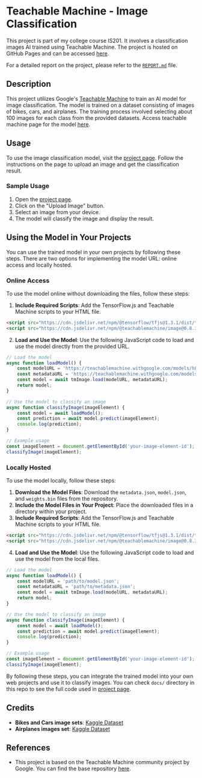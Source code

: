 # Teachable Machine - Image Classification

This project is part of my college course IS201. It involves a classification images AI trained using Teachable Machine. The project is hosted on GitHub Pages and can be accessed [here](https://naserowaimer.github.io/teachablemachine/).

For a detailed report on the project, please refer to the [`REPORT.md`](./REPORT.md) file.

## Description

This project utilizes Google's [Teachable Machine](https://teachablemachine.withgoogle.com/) to train an AI model for image classification. The model is trained on a dataset consisting of images of bikes, cars, and airplanes. The training process involved selecting about 100 images for each class from the provided datasets. Access teachable machine page for the model [here](https://teachablemachine.withgoogle.com/models/hFJ7H0itp/).

## Usage

To use the image classification model, visit the [project page](https://naserowaimer.github.io/teachablemachine/). Follow the instructions on the page to upload an image and get the classification result.

### Sample Usage

1. Open the [project page](https://naserowaimer.github.io/teachablemachine/).
2. Click on the "Upload Image" button.
3. Select an image from your device.
4. The model will classify the image and display the result.

## Using the Model in Your Projects

You can use the trained model in your own projects by following these steps. There are two options for implementing the model URL: online access and locally hosted.

### Online Access

To use the model online without downloading the files, follow these steps:

1. **Include Required Scripts**: Add the TensorFlow.js and Teachable Machine scripts to your HTML file.

```html
<script src="https://cdn.jsdelivr.net/npm/@tensorflow/tfjs@1.3.1/dist/tf.min.js"></script>
<script src="https://cdn.jsdelivr.net/npm/@teachablemachine/image@0.8.3/dist/teachablemachine-image.min.js"></script>
```

2. **Load and Use the Model**: Use the following JavaScript code to load and use the model directly from the provided URL.

```javascript
// Load the model
async function loadModel() {
    const modelURL = 'https://teachablemachine.withgoogle.com/models/hFJ7H0itp/model.json';
    const metadataURL = 'https://teachablemachine.withgoogle.com/models/hFJ7H0itp/metadata.json';
    const model = await tmImage.load(modelURL, metadataURL);
    return model;
}

// Use the model to classify an image
async function classifyImage(imageElement) {
    const model = await loadModel();
    const prediction = await model.predict(imageElement);
    console.log(prediction);
}

// Example usage
const imageElement = document.getElementById('your-image-element-id');
classifyImage(imageElement);
```

### Locally Hosted

To use the model locally, follow these steps:

1. **Download the Model Files**: Download the `metadata.json`, `model.json`, and `weights.bin` files from the repository.
2. **Include the Model Files in Your Project**: Place the downloaded files in a directory within your project.
3. **Include Required Scripts**: Add the TensorFlow.js and Teachable Machine scripts to your HTML file.

```html
<script src="https://cdn.jsdelivr.net/npm/@tensorflow/tfjs@1.3.1/dist/tf.min.js"></script>
<script src="https://cdn.jsdelivr.net/npm/@teachablemachine/image@0.8.3/dist/teachablemachine-image.min.js"></script>
```

4. **Load and Use the Model**: Use the following JavaScript code to load and use the model from the local files.

```javascript
// Load the model
async function loadModel() {
    const modelURL = 'path/to/model.json';
    const metadataURL = 'path/to/metadata.json';
    const model = await tmImage.load(modelURL, metadataURL);
    return model;
}

// Use the model to classify an image
async function classifyImage(imageElement) {
    const model = await loadModel();
    const prediction = await model.predict(imageElement);
    console.log(prediction);
}

// Example usage
const imageElement = document.getElementById('your-image-element-id');
classifyImage(imageElement);
```
By following these steps, you can integrate the trained model into your own web projects and use it to classify images. You can check `docs/` directory in this repo to see the full code used in [project page](https://naserowaimer.github.io/teachablemachine/).

## Credits

- **Bikes and Cars image sets**: [Kaggle Dataset](https://www.kaggle.com/datasets/pavansanagapati/images-dataset?resource=download)
- **Airplanes images set**: [Kaggle Dataset](https://www.kaggle.com/datasets/nelyg8002000/commercial-aircraft-dataset?select=1_Liner+TF)

## References

- This project is based on the Teachable Machine community project by Google. You can find the base repository [here](https://github.com/googlecreativelab/teachablemachine-community).